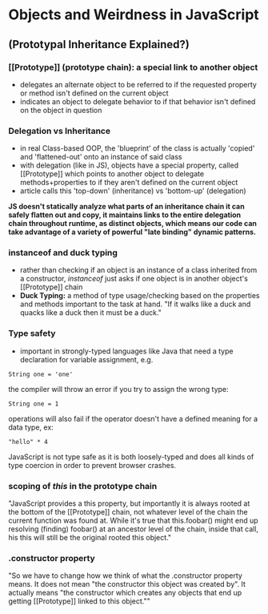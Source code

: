 # Objects and Weirdness in JavaScript
## (Prototypal Inheritance Explained?)

### [[Prototype]] (prototype chain): a special link to another object
- delegates an alternate object to be referred to if the requested property or method isn't defined on the current object
- indicates an object to delegate behavior to if that behavior isn't defined on the object in question

### Delegation vs Inheritance

- in real Class-based OOP, the 'blueprint' of the class is actually 'copied' and 'flattened-out' onto an instance of said class
- with delegation (like in JS), objects have a special property, called [[Prototype]] which points to another object to delegate methods+properties to if they aren't defined on the current object
- article calls this 'top-down' (inheritance) vs 'bottom-up' (delegation)

**JS doesn't statically analyze what parts of an inheritance chain it can safely flatten out and copy, it maintains links to the entire delegation chain throughout runtime, as distinct objects, which means our code can take advantage of a variety of powerful "late binding" dynamic patterns.**

### instanceof and duck typing
- rather than checking if an object is an instance of a class inherited from a constructor, *instanceof* just asks if one object is in another object's [[Prototype]] chain
- **Duck Typing:** a method of type usage/checking based on the properties and methods important to the task at hand. "If it walks like a duck and quacks like a duck then it must be a duck." 

### Type safety
- important in strongly-typed languages like Java that need a type declaration for variable assignment, e.g.
```
String one = 'one'
```
the compiler will throw an error if you try to assign the wrong type:
```
String one = 1
```
operations will also fail if the operator doesn't have a defined meaning for a data type, ex:
```
"hello" * 4
```
JavaScript is not type safe as it is both loosely-typed and does all kinds of type coercion in order to prevent browser crashes.

### scoping of *this* in the prototype chain
"JavaScript provides a this property, but importantly it is always rooted at the bottom of the [[Prototype]] chain, not whatever level of the chain the current function was found at. While it's true that this.foobar() might end up resolving (finding) foobar() at an ancestor level of the chain, inside that call, his this will still be the original rooted this object."

### .constructor property

"So we have to change how we think of what the .constructor property means. It does not mean "the constructor this object was created by". It actually means "the constructor which creates any objects that end up getting [[Prototype]] linked to this object.""